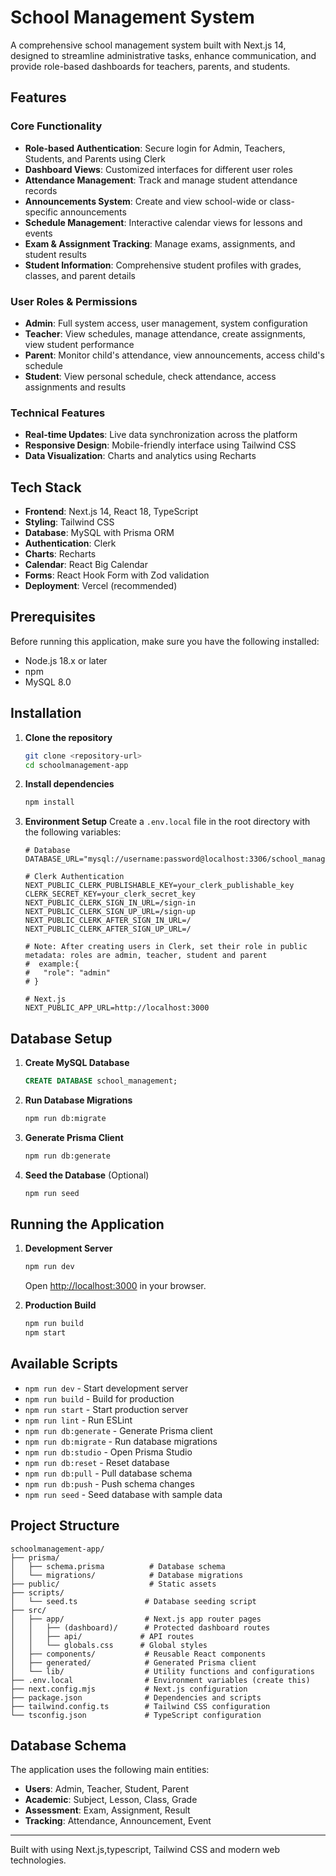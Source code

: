 # School Management System

A comprehensive school management system built with Next.js 14, designed to streamline administrative tasks, enhance communication, and provide role-based dashboards for teachers, parents, and students.

## Features

### Core Functionality

- **Role-based Authentication**: Secure login for Admin, Teachers, Students, and Parents using Clerk
- **Dashboard Views**: Customized interfaces for different user roles
- **Attendance Management**: Track and manage student attendance records
- **Announcements System**: Create and view school-wide or class-specific announcements
- **Schedule Management**: Interactive calendar views for lessons and events
- **Exam & Assignment Tracking**: Manage exams, assignments, and student results
- **Student Information**: Comprehensive student profiles with grades, classes, and parent details

### User Roles & Permissions

- **Admin**: Full system access, user management, system configuration
- **Teacher**: View schedules, manage attendance, create assignments, view student performance
- **Parent**: Monitor child's attendance, view announcements, access child's schedule
- **Student**: View personal schedule, check attendance, access assignments and results

### Technical Features

- **Real-time Updates**: Live data synchronization across the platform
- **Responsive Design**: Mobile-friendly interface using Tailwind CSS
- **Data Visualization**: Charts and analytics using Recharts

## Tech Stack

- **Frontend**: Next.js 14, React 18, TypeScript
- **Styling**: Tailwind CSS
- **Database**: MySQL with Prisma ORM
- **Authentication**: Clerk
- **Charts**: Recharts
- **Calendar**: React Big Calendar
- **Forms**: React Hook Form with Zod validation
- **Deployment**: Vercel (recommended)

## Prerequisites

Before running this application, make sure you have the following installed:

- Node.js 18.x or later
- npm
- MySQL 8.0

## Installation

1. **Clone the repository**

   ```bash
   git clone <repository-url>
   cd schoolmanagement-app
   ```

2. **Install dependencies**

   ```bash
   npm install
   ```

3. **Environment Setup**
   Create a `.env.local` file in the root directory with the following variables:

   ```env
   # Database
   DATABASE_URL="mysql://username:password@localhost:3306/school_management"

   # Clerk Authentication
   NEXT_PUBLIC_CLERK_PUBLISHABLE_KEY=your_clerk_publishable_key
   CLERK_SECRET_KEY=your_clerk_secret_key
   NEXT_PUBLIC_CLERK_SIGN_IN_URL=/sign-in
   NEXT_PUBLIC_CLERK_SIGN_UP_URL=/sign-up
   NEXT_PUBLIC_CLERK_AFTER_SIGN_IN_URL=/
   NEXT_PUBLIC_CLERK_AFTER_SIGN_UP_URL=/

   # Note: After creating users in Clerk, set their role in public metadata: roles are admin, teacher, student and parent
   #  example:{
   #   "role": "admin"
   # }

   # Next.js
   NEXT_PUBLIC_APP_URL=http://localhost:3000
   ```

## Database Setup

1. **Create MySQL Database**

   ```sql
   CREATE DATABASE school_management;
   ```

2. **Run Database Migrations**

   ```bash
   npm run db:migrate
   ```

3. **Generate Prisma Client**

   ```bash
   npm run db:generate
   ```

4. **Seed the Database** (Optional)
   ```bash
   npm run seed
   ```

## Running the Application

1. **Development Server**

   ```bash
   npm run dev
   ```

   Open [http://localhost:3000](http://localhost:3000) in your browser.

2. **Production Build**
   ```bash
   npm run build
   npm start
   ```

## Available Scripts

- `npm run dev` - Start development server
- `npm run build` - Build for production
- `npm run start` - Start production server
- `npm run lint` - Run ESLint
- `npm run db:generate` - Generate Prisma client
- `npm run db:migrate` - Run database migrations
- `npm run db:studio` - Open Prisma Studio
- `npm run db:reset` - Reset database
- `npm run db:pull` - Pull database schema
- `npm run db:push` - Push schema changes
- `npm run seed` - Seed database with sample data

## Project Structure

```
schoolmanagement-app/
├── prisma/
│   ├── schema.prisma          # Database schema
│   └── migrations/            # Database migrations
├── public/                    # Static assets
├── scripts/
│   └── seed.ts               # Database seeding script
├── src/
│   ├── app/                  # Next.js app router pages
│   │   ├── (dashboard)/      # Protected dashboard routes
│   │   ├── api/             # API routes
│   │   └── globals.css      # Global styles
│   ├── components/           # Reusable React components
│   ├── generated/            # Generated Prisma client
│   └── lib/                  # Utility functions and configurations
├── .env.local                # Environment variables (create this)
├── next.config.mjs           # Next.js configuration
├── package.json              # Dependencies and scripts
├── tailwind.config.ts        # Tailwind CSS configuration
└── tsconfig.json             # TypeScript configuration
```

## Database Schema

The application uses the following main entities:

- **Users**: Admin, Teacher, Student, Parent
- **Academic**: Subject, Lesson, Class, Grade
- **Assessment**: Exam, Assignment, Result
- **Tracking**: Attendance, Announcement, Event

---

Built with using Next.js,typescript, Tailwind CSS and modern web technologies.
